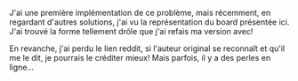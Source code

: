 J'ai une première implémentation de ce problème, mais récemment, en regardant d'autres solutions, j'ai vu la représentation du board présentée ici. J'ai trouvé la forme tellement drôle que j'ai refais ma version avec!

En revanche, j'ai perdu le lien reddit, si l'auteur original se reconnaît et qu'il me le dit, je pourrais le créditer mieux! Mais parfois, il y a des perles en ligne...